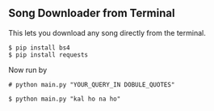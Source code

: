 ## Song Downloader from Terminal

This lets you download any song directly from the terminal.

```
$ pip install bs4
$ pip install requests
```

Now run by

```
# python main.py "YOUR_QUERY_IN DOBULE_QUOTES"

$ python main.py "kal ho na ho"
```

